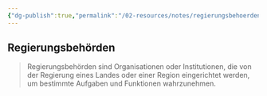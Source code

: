 ```yaml
---
{"dg-publish":true,"permalink":"/02-resources/notes/regierungsbehoerden/","tags":["BWL"],"noteIcon":"","updated":"2024-08-19T09:35:37.928+02:00"}
---
```


## Regierungsbehörden 


> Regierungsbehörden sind Organisationen oder Institutionen, die von der Regierung eines Landes oder einer Region eingerichtet werden, um bestimmte Aufgaben und Funktionen wahrzunehmen.